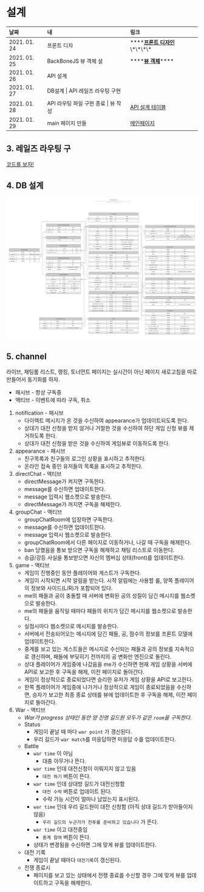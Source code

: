 # 설계

| 날짜 | 내 | 링크 |
| :--- | :--- | :--- |
| 2021. 01. 24 | 프론트 디자 | \*\*\*\*[**프론트 디자인**](https://simian114.gitbook.io/blog/42seoul-1/ft_transcendence/undefined/0.)\*\*\*\* |
| 2021. 01. 25 | BackBoneJS 뷰 객체 설 | \*\*\*\*[**뷰 객체**](https://simian114.gitbook.io/blog/42seoul-1/ft_transcendence/undefined/1.-backbonejs)\*\*\*\* |
| 2021. 01. 26 | API 설계 |  |
| 2021. 01. 27 | DB설계 \| API 레일즈 라우팅 구현 |  |
| 2021. 01. 28 | API 라우팅 파일 구현 종료 \| 뷰 작성 | [API 설계 테이블](https://www.notion.so/3ab4d360e9324ae0a4e2161ce3ecd86e?v=708462e3ea014b36bb3689eabdee41c2) |
| 2021. 01. 29 | main 페이지 만들 | [메인페이지](https://github.com/transcendentalists/ft_transcendence) |

## 

## 

## 3. 레일즈 라우팅 구

[코드를 보자!](https://github.com/transcendentalists/ft_transcendence/blob/environment/project/config/routes.rb)

## 4. DB 설계

![](../../../.gitbook/assets/db.png)

## 5. channel

라이브, 채팅룸 리스트, 랭킹, 토너먼트 페이지는 실시간이 아닌 페이지 새로고침을 따로 만들어서 동기화를 하자.

* 패시브 - 항상 구독중
* 액티브 - 이벤트에 따라 구독, 취소

1. notification - 패시브
   * 다이렉트 메시지가 온 것을 수신하여 appearance가 업데이트되도록 한다.
   * 상대가 대전 신청을 받지 않거나 거절한 것을 수신하여 하단 게임 신청 뷰를 제거하도록 한다.
   * 상대가 대전 신청을 받은 것을 수신하여 게임뷰로 이동하도록 한다.
2. appearance - 패시브
   * 친구목록과 친구들의 로그인 상황을 표시하고 추적한다.
   * 온라인 접속 중인 유저들의 목록을 표시하고 추적한다.
3. directChat - 액티브
   * directMessage가 켜지면 구독한다.
   * message를 수신하면 업데이트한다.
   * message 입력시 웹소켓으로 발송한다.
   * directMessage가 꺼지면 구독을 해제한다.
4. groupChat - 액티브
   * groupChatRoom에 입장하면 구독한다.
   * message를 수신하면 업데이트한다.
   * message 입력시 웹소켓으로 발송한다.
   * groupChatRoom에서 다른 페이지로 이동하거나, 나갈 때 구독을 해제한다.
   * ban 당했음을 통보 받으면 구독을 해제하고 채팅 리스트로 이동한다.
   * 승급/강등 사실을 통보받으면 자신의 멤버십 상태\(front\)를 업데이트한다.
5. game - 액티브
   * 게임이 진행중인 동안 플레이어와 게스트가 구독한다.
   * 게임이 시작되면 시작 알림을 받는다. 시작 알림에는 사용할 룰, 양쪽 플레이어의 정보와 사이드\(L/R\)가 포함되어 있다.
   * me의 패들과 공이 충돌할 때 서버에 변화된 공의 성질이 담긴 메시지를 웹소켓으로 발송한다.
   * me의 패들을 움직일 때마다 패들의 위치가 담긴 메시지를 웹소켓으로 발송한다.
   * 실점시마다 웹소켓으로 메시지를 발송한다.
   * 서버에서 전송되어오는 메시지에 담긴 패들, 공, 점수의 정보를 프론트 모델에 업데이트한다.
   * 중계를 보고 있는 게스트들은 메시지로 수신되는 패들과 공의 정보를 지속적으로 갱신하며, 패들에 부딪히기 전까지의 공 변화만 엔진으로 돌린다.
   * 상대 플레이어가 게임중에 나갔음을 me가 수신하면 현재 게임 상황을 서버에 API로 보고한 후 구독을 해제, 이전 페이지로 돌아간다.
   * 게임이 정상적으로 종료되었다면 승리한 유저가 게임 상황을 API로 보고한다.
   * 한쪽 플레이어가 게임중에 나가거나 정상적으로 게임이 종료되었음을 수신하면, 승자가 보고한 최종 종료 상태를 뷰에 업데이트한 후 구독을 해제, 이전 페이지로 돌아간다.
6. War - 액티브
   * _War가 progress 상태인 동안 양 진영 길드원 모두가 같은 `room`을 구독한다._
   * Status
     * 게임이 끝날 때 마다 `war point` 가 갱신된다.
     * 우리 길드가 `war match`를 미응답하면 미응답 수를 업데이트한다.
   * Battle
     * `war time` 이 아님
       * 대충 아무거나 뜬다.
     * `war time` 인데 대전신청이 이뤄지지 않고 있음
       * `대전 하기` 버튼이 뜬다.
     * `war time` 인데 상대방 길드가 대전신청함
       * `대전 수락` 버튼로 업데이트 된다.
       * 수락 가능 시간이 얼마나 남았는지 표시된다.
     * `war time` 인데 우리 길드원이 대전 신청함 \(아직 상대 길드가 받아들이지 않음\)
       * `우리 길드의 누군가가 전투를 준비하고 있습니다` 가 뜬다.
     * `war time` 이고 대전중임
       * `중계 참여` 버튼이 뜬다.
     * 상태가 변경됨을 수신하면 그에 맞게 뷰를 업데이트한다.
   * 대전 기록
     * 게임이 끝날 때마다 `대전기록`이 갱신된다.
   * 전쟁 종료시
     * 페이지를 보고 있는 상태에서 전쟁 종료를 수신할 경우 그에 맞게 뷰를 업데이트하고 구독을 해제한다.

